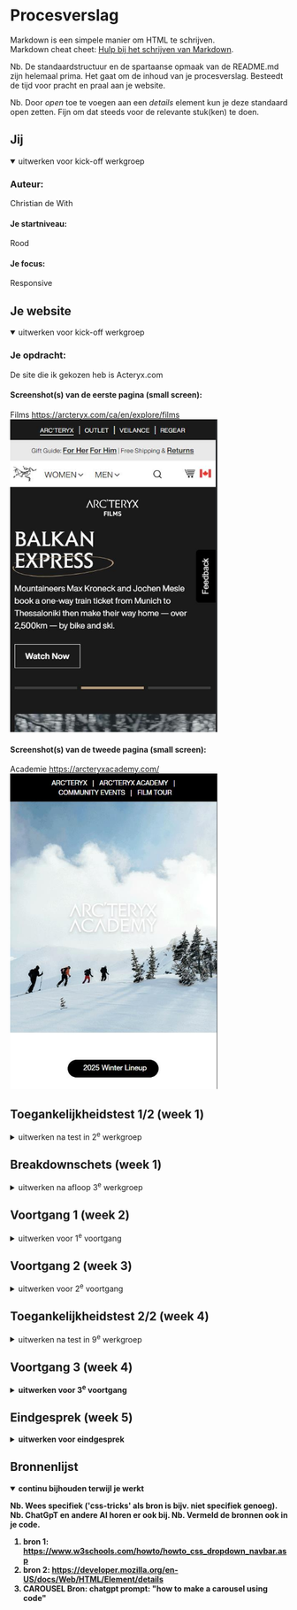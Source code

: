 # Procesverslag
Markdown is een simpele manier om HTML te schrijven.  
Markdown cheat cheet: [Hulp bij het schrijven van Markdown](https://github.com/adam-p/markdown-here/wiki/Markdown-Cheatsheet).

Nb. De standaardstructuur en de spartaanse opmaak van de README.md zijn helemaal prima. Het gaat om de inhoud van je procesverslag. Besteedt de tijd voor pracht en praal aan je website.

Nb. Door *open* toe te voegen aan een *details* element kun je deze standaard open zetten. Fijn om dat steeds voor de relevante stuk(ken) te doen.





## Jij

<details open>
  <summary>uitwerken voor kick-off werkgroep</summary>

  ### Auteur:
  Christian de With

  #### Je startniveau:
  Rood

  #### Je focus:
  Responsive
 
</details>





## Je website

<details open>
  <summary>uitwerken voor kick-off werkgroep</summary>

  ### Je opdracht:
  De site die ik gekozen heb is Acteryx.com

  #### Screenshot(s) van de eerste pagina (small screen): 
  Films
  https://arcteryx.com/ca/en/explore/films
  <img src="readme-images/arcteryx-films.jpg" width="375px" alt="Arc'teryx is een outdoor merk wat ook short films maakt om hun producten en brand image naar voren te brengen. ">

  #### Screenshot(s) van de tweede pagina (small screen):
  Academie
  https://arcteryxacademy.com/
  <img src="readme-images/arcteryx-academy-ss.jpg" width="375px" alt="Arc'teryx geeft courses met betrekking tot outdoor sporten en heeft hier een pagina voor.">
 
</details>



## Toegankelijkheidstest 1/2 (week 1)

<details>
  <summary>uitwerken na test in 2<sup>e</sup> werkgroep</summary>

  ### Bevindingen
  Lijst met je bevindingen die in de test naar voren kwamen:

  global code
  - er word geen gebruik gemaakt van landmark tags zoals: nav en main. 
  
  keyboard
  - 1 pagina heeft wel een goede focus stijl de ander heeft er geen. 
  
  images
  - geen image heeft een alt attribute.
  - geen text alternative voor complexe images.
  - geen alt beschrijving voor image met text. 

  headings
  - zo goed als geen gebruik van headings.
  - vaak p gebruik ipv. h2,h3. 

  media
  - gif en video's spelen automatisch af.
  - media kan niet gepauzeerd worden.

  video
  - geen captions

  audio
  - transcript niet aanwezig. 



</details>



## Breakdownschets (week 1)

<details>
  <summary>uitwerken na afloop 3<sup>e</sup> werkgroep</summary>

  ### de hele pagina: 
  <img src="readme-images/Frame 1.jpg" width="375px" alt="breakdown van de hele pagina">
  <img src="readme-images/Frame 3.jpg" width="375px" alt="breakdown van de hele pagina">



  ### dynamisch deel (bijv menu): 
  <img src="readme-images/Frame 2.jpg" width="375px" alt="breakdown van een dynamisch deel">

  ### wellicht nog een dynamisch deel (bijv filter): 
  <img src="readme-images/dummy-plaatje.jpg" width="375px" alt="breakdown van nog een dynamisch deel">

</details>





## Voortgang 1 (week 2)

<details>
  <summary>uitwerken voor 1<sup>e</sup> voortgang</summary>

  ### Stand van zaken
  hier dit ging goed & dit was lastig (neem ook screenshots op van delen van je website en code)

  Ik ben bezig geweest met de basis html van de academy pagina. 
<img src="readme-images/week1.PNG" width="375px" alt="week 1 code arcteryx academy">



  ### Agenda voor meeting
  samen met je groepje opstellen

  | student 1      | student 2          | student 3    | student 4        |
  | ---            | ---                | ---          | ---              |
  | dit bespreken  | en dit             | en ik dit    | en dan ik dat    |
  | en dat ook nog | dit als er tijd is | nog een punt | dit wil ik zeker |
  | ...            | ...                | ...          | ...              |


  ### Verslag van meeting
  hier na afloop snel de uitkomsten van de meeting vastleggen

  - punt 1: img verkeerd gebruikt
  - punt 2: headings kloppen niet helemaal. sommige h2 moeten opgesplitst in h2 en h3. 
  - punt 3: div om sommige dingen naast elkaar te krijgen. 
  - punt 4: Breakdownschets maken. 

</details>





## Voortgang 2 (week 3)

<details>
  <summary>uitwerken voor 2<sup>e</sup> voortgang</summary>

  ### Stand van zaken
  hier dit ging goed & dit was lastig (neem ook screenshots op van delen van je website en code)
  Ik ben bezig geweest met de css voor de arcteryx academy pagina. 
  <img src="readme-images/week2.PNG" width="375px" alt="week 2 code arcteryx academy">


  ### Agenda voor meeting
  samen met je groepje opstellen

  | student 1      | student 2          | student 3    | student 4        |
  | ---            | ---                | ---          | ---              |
  | dit bespreken  | en dit             | en ik dit    | en dan ik dat    |
  | en dat ook nog | dit als er tijd is | nog een punt | dit wil ik zeker |
  | ...            | ...                | ...          | ...              |


  ### Verslag van meeting
  hier na afloop snel de uitkomsten van de meeting vastleggen

  - punt 1: gebruik actricle voor het "other events" deel.
  - punt 2: plaatjes volle breedte
  - punt 3: website is niet echt consistent met vormgeving.
  - punt 4: button en a op de juiste manier gaan gebruiken. 
  - punt 5: hero image veranderd bij bepaalde breedte.
  - punt 6: onzichtbare h1.

</details>





## Toegankelijkheidstest 2/2 (week 4)

<details>
  <summary>uitwerken na test in 9<sup>e</sup> werkgroep</summary>

  ### Bevindingen
  Lijst met je bevindingen die in de test naar voren kwamen (geef ook aan wat er verbeterd is):
    Lijst met je bevindingen die in de test naar voren kwamen:

  global code
  - er word geen gebruik gemaakt van landmark tags zoals: nav en main.
  <strong>Dit heb ik verbeterd door deze wel te gebruiken<strong> 
  
  keyboard
  - 1 pagina heeft wel een goede focus stijl de ander heeft er geen. 
  
  images
  - geen image heeft een alt attribute.
    <strong>Dit heb ik verbeterd door deze wel te gebruiken<strong> 

  - geen text alternative voor complexe images.
  - geen alt beschrijving voor image met text. 
    <strong>Dit heb ik verbeterd door deze wel te gebruiken<strong> 


  headings
  - zo goed als geen gebruik van headings.
    <strong>Dit heb ik verbeterd door deze wel te gebruiken<strong> 

  - vaak p gebruik ipv. h2,h3. 
    <strong>Dit heb ik verbeterd door deze wel te gebruiken<strong> 


  media
  - gif en video's spelen automatisch af.
  - media kan niet gepauzeerd worden.

  video
  - geen captions

  audio
  - transcript niet aanwezig. 

</details>





## Voortgang 3 (week 4)

<details>
  <summary>uitwerken voor 3<sup>e</sup> voortgang</summary>

  ### Stand van zaken
  hier dit ging goed & dit was lastig (neem ook screenshots op van delen van je website en code)
  Ik heb de acteryx academy pagina zo goed als af. 
    <img src="readme-images/week3.PNG" width="375px" alt="week 3 code arcteryx academy">
    <img src="readme-images/week3-2.PNG" width="375px" alt="week 3 code arcteryx academy">
    <img src="readme-images/week3-3.PNG" width="375px" alt="week 3 code arcteryx academy">
    <img src="readme-images/week3-4.PNG" width="375px" alt="week 3 code arcteryx academy">
    <img src="readme-images/week3-5.PNG" width="375px" alt="week 3 code arcteryx academy">



  ### Agenda voor meeting
  samen met je groepje opstellen

  | student 1      | student 2          | student 3    | student 4        |
  | ---            | ---                | ---          | ---              |
  | dit bespreken  | en dit             | en ik dit    | en dan ik dat    |
  | en dat ook nog | dit als er tijd is | nog een punt | dit wil ik zeker |
  | ...            | ...                | ...          | ...              |


  ### Verslag van meeting
  hier na afloop snel de uitkomsten van de meeting vastleggen

  - headers van beide paginas combineren
  - footers van beide paginas combineren
  - carousel in java
  - ...

</details>





## Eindgesprek (week 5)

<details>
  <summary>uitwerken voor eindgesprek</summary>

  ### Je uitkomst - karakteristiek screenshots:
  <img src="readme-images/week5.PNG" width="375px" alt="uitomst opdracht 1">


  ### Dit ging goed/Heb ik geleerd: 
  Ik heb veel geleerd over code en over allemaal nieuwe functies waar ik eerder nog nooit van gehoord had. 
  Zo ben ik meer te weten gekomen over flexbox en hoe je daarma kan werken om dingen naast elkaar over onder elkaar te zetten. of hoe je ze van plek wisselt met order. 

  Ook heb veel geleerd over responsive. Hoe je website kan veranderen bij bijvoorbeeld een bepaalde breedte of dark mode. 
  <img src="readme-images/week5-2.PNG" width="375px" alt="top">
  <img src="readme-images/week5-3.PNG" width="375px" alt="top">



  ### Dit was lastig/Is niet gelukt:
  Ik heb veel problemen gehad met het maken van een goed werkende carousel. zelf met gebruik van chatgpt en andere bronnen kreeg ik het maar niet voor elkaar. uiteindelijk werk hij redelijk alleen zijn de videos niet goed meegekrompen en zie je maar een deel. 

  <img src="readme-images/week5-4.PNG" width="375px" alt="bummer">
</details>





## Bronnenlijst

<details open>
  <summary>continu bijhouden terwijl je werkt</summary>

  Nb. Wees specifiek ('css-tricks' als bron is bijv. niet specifiek genoeg). 
  Nb. ChatGpT en andere AI horen er ook bij.
  Nb. Vermeld de bronnen ook in je code.

  1. bron 1: https://www.w3schools.com/howto/howto_css_dropdown_navbar.asp 
  2. bron 2: https://developer.mozilla.org/en-US/docs/Web/HTML/Element/details
  3. CAROUSEL Bron: chatgpt prompt: "how to make a carousel using code"

</details>
